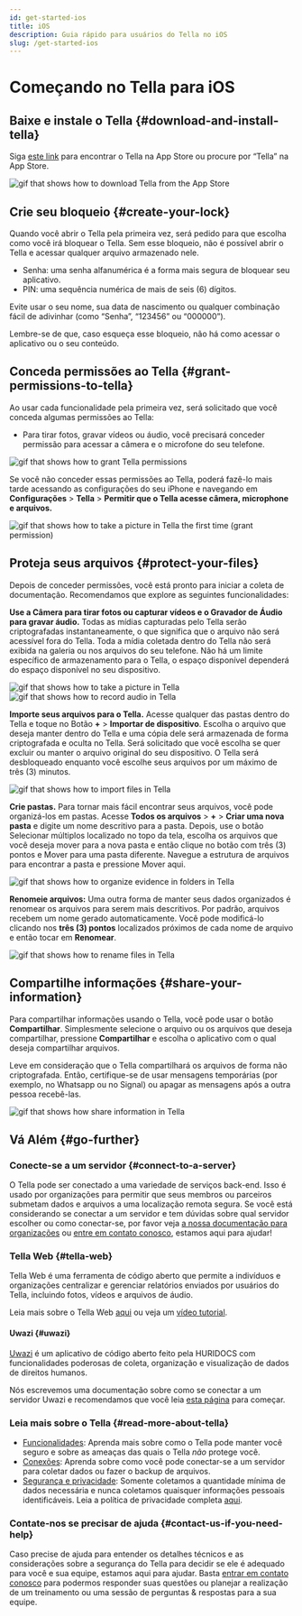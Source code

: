 ```yaml
---
id: get-started-ios
title: iOS
description: Guia rápido para usuários do Tella no iOS
slug: /get-started-ios
---
```


# Começando no Tella para iOS

## Baixe e instale o Tella {#download-and-install-tella}
Siga [este link](https://apps.apple.com/br/app/tella-document-protect/id1598152580) para encontrar o Tella na App Store ou procure por “Tella” na App Store.


<div class="gifs">
    <img src="img/getting-started/ios/find-and-download.gif" alt="gif that shows how to download Tella from the App Store" title="find and download gif" />
</div>



## Crie seu bloqueio {#create-your-lock}
Quando você abrir o Tella pela primeira vez, será pedido para que escolha como você irá bloquear o Tella. Sem esse bloqueio, não é possível abrir o Tella e acessar qualquer arquivo armazenado nele.

* Senha: uma senha alfanumérica é a forma mais segura de bloquear seu aplicativo.
* PIN: uma sequência numérica de mais de seis (6) dígitos.

Evite usar o seu nome, sua data de nascimento ou qualquer combinação fácil de adivinhar (como “Senha”, “123456” ou “000000”).

Lembre-se de que, caso esqueça esse bloqueio, não há como acessar o aplicativo ou o seu conteúdo.



## Conceda permissões ao Tella {#grant-permissions-to-tella}
Ao usar cada funcionalidade pela primeira vez, será solicitado que você conceda algumas permissões ao Tella:



* Para tirar fotos, gravar vídeos ou áudio, você precisará conceder permissão para acessar a câmera e o microfone do seu telefone.


<div class="gifs">
    <img src="img/getting-started/ios/granting-permissions.gif" alt="gif that shows how to grant Tella permissions" title="grating permission gif" />
</div>



Se você não conceder essas permissões ao Tella, poderá fazê-lo mais tarde acessando as configurações do seu iPhone e navegando em **Configurações** > **Tella** > **Permitir que o Tella acesse câmera, microphone e arquivos.**

<div class="gifs">
    <img src="img/getting-started/ios/taking-picture-permissions.gif" alt="gif that shows how to take a picture in Tella the first time (grant permission)" title="Tella will ask you to grant permissions the first time you open the camera" />
</div>



## Proteja seus arquivos {#protect-your-files}
Depois de conceder permissões, você está pronto para iniciar a coleta de documentação. Recomendamos que explore as seguintes funcionalidades:

**Use a Câmera para tirar fotos ou capturar vídeos e o Gravador de Áudio para gravar áudio.** Todas as mídias capturadas pelo Tella serão criptografadas instantaneamente, o que significa que o arquivo não será acessível fora do Tella. Toda a mídia coletada dentro do Tella não será exibida na galeria ou nos arquivos do seu telefone. Não há um limite específico de armazenamento para o Tella, o espaço disponível dependerá do espaço disponível no seu dispositivo.


<div class="gifs">
    <img src="img/getting-started/ios/picture.gif" alt="gif that shows how to take a picture in Tella" title="take a picture in Tella" />
    <img src="img/getting-started/ios/recording.gif" alt="gif that shows how to record audio in Tella" title="record audio in Tella" />
</div> 





**Importe seus arquivos para o Tella.** Acesse qualquer das pastas dentro do Tella e toque no Botão **+** > **Importar de dispositivo**. Escolha o arquivo que deseja manter dentro do Tella e uma cópia dele será armazenada de forma criptografada e oculta no Tella. Será solicitado que você escolha se quer excluir ou manter o arquivo original do seu dispositivo. O Tella será desbloqueado enquanto você escolhe seus arquivos por um máximo de três (3) minutos.

<div class="gifs">
    <img src="img/getting-started/ios/import-files.gif" alt="gif that shows how to import files in Tella" title="import files in Tella" />
</div> 


**Crie pastas.** Para tornar mais fácil encontrar seus arquivos, você pode organizá-los em pastas. Acesse **Todos os arquivos** > **+** > **Criar uma nova pasta** e digite um nome descritivo para a pasta. Depois, use o botão Selecionar múltiplos localizado no topo da tela, escolha os arquivos que você deseja mover para a nova pasta e então clique no botão com três (3) pontos e Mover para uma pasta diferente. Navegue a estrutura de arquivos para encontrar a pasta e pressione Mover aqui.


<div class="gifs">
    <img src="img/getting-started/ios/folders.gif" alt="gif that shows how to organize evidence in folders in Tella" title="folders in Tella" />
</div> 


**Renomeie arquivos:** Uma outra forma de manter seus dados organizados é renomear os arquivos para serem mais descritivos. Por padrão, arquivos recebem um nome gerado automaticamente. Você pode modificá-lo clicando nos **três (3) pontos** localizados próximos de cada nome de arquivo e então tocar em **Renomear**.


<div class="gifs">
    <img src="img/getting-started/ios/rename.gif" alt="gif that shows how to rename files in Tella" title="rename files in Tella" />
</div> 


## Compartilhe informações {#share-your-information}
Para compartilhar informações usando o Tella, você pode usar o botão **Compartilhar**. Simplesmente selecione o arquivo ou os arquivos que deseja compartilhar, pressione **Compartilhar** e escolha o aplicativo com o qual deseja compartilhar arquivos.

Leve em consideração que o Tella compartilhará os arquivos de forma não criptografada. Então, certifique-se de usar mensagens temporárias (por exemplo, no Whatsapp ou no Signal) ou apagar as mensagens após a outra pessoa recebê-las.

<div class="gifs">
    <img src="img/getting-started/ios/share.gif" alt="gif that shows how share information in Tella" title="share information in Tella" />
</div> 






## Vá Além {#go-further}

### Conecte-se a um servidor {#connect-to-a-server}
O Tella pode ser conectado a uma variedade de serviços back-end. Isso é usado por organizações para permitir que seus membros ou parceiros submetam dados e arquivos a uma localização remota segura. Se você está considerando se conectar a um servidor e tem dúvidas sobre qual servidor escolher ou como conectar-se, por favor veja [a nossa documentação para organizações](/for-organizations) ou [entre em contato conosco](/contact-us), estamos aqui para ajudar!

### Tella Web {#tella-web}
Tella Web é uma ferramenta de código aberto que permite a indivíduos e organizações centralizar e gerenciar relatórios enviados por usuários do Tella, incluindo fotos, vídeos e arquivos de áudio.

Leia mais sobre o Tella Web [aqui](/tella-web) ou veja um [vídeo tutorial](/video-tutorials#tella-web).

#### Uwazi {#uwazi}
[Uwazi](https://uwazi.io/) é um aplicativo de código aberto feito pela HURIDOCS com funcionalidades poderosas de coleta, organização e visualização de dados de direitos humanos.

Nós escrevemos uma documentação sobre como se conectar a um servidor Uwazi e recomendamos que você leia [esta página](/uwazi) para começar.



### Leia mais sobre o Tella {#read-more-about-tella}
- [Funcionalidades](/features): Aprenda mais sobre como o Tella pode manter você seguro e sobre as ameaças das quais o Tella _não_ protege você.
- [Conexões](/for-organizations): Aprenda sobre como você pode conectar-se a um servidor para coletar dados ou fazer o backup de arquivos.
- [Segurança e privacidade](/security-and-privacy): Somente coletamos a quantidade mínima de dados necessária e nunca coletamos quaisquer informações pessoais identificáveis. Leia a política de privacidade completa [aqui](/privacy).



### Contate-nos se precisar de ajuda {#contact-us-if-you-need-help}
Caso precise de ajuda para entender os detalhes técnicos e as considerações sobre a segurança do Tella para decidir se ele é adequado para você e sua equipe, estamos aqui para ajudar. Basta [entrar em contato conosco](/contact-us) para podermos responder suas questões ou planejar a realização de um treinamento ou uma sessão de perguntas & respostas para a sua equipe.



